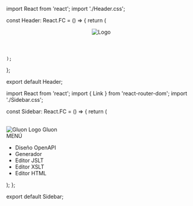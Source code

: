 import React from 'react';
import './Header.css';


const Header: React.FC = () => {
    return (
        <header className="app-header">
        <img src= "/logo_santander_new.svg" alt="Logo" className="logo" />
        <span className="header-title"></span>
        </header>

    );
};

export default Header;




import React from 'react';
import { Link } from 'react-router-dom';
import './Sidebar.css';

const Sidebar: React.FC = () => {
  return (
    <aside className="sidebar">
      <div className="sidebar-logo-title">     
            <img src="/logo.png" alt="Gluon Logo" className="gluon-logo" />
        <span className="gluon-title">Gluon</span>
      </div>
      <div className="sidebar-title">MENÚ</div>
      <nav>
        <ul>
          <li><Link to="/diseno-openapi">Diseño OpenAPI</Link></li>
          <li><Link to="/generador">Generador</Link></li>
          <li><Link to="/editor-jslt">Editor JSLT</Link></li>
          <li><Link to="#">Editor XSLT</Link></li>
          <li><Link to="#">Editor HTML</Link></li>
        </ul>
      </nav>
    </aside>
  );
};

export default Sidebar; 



